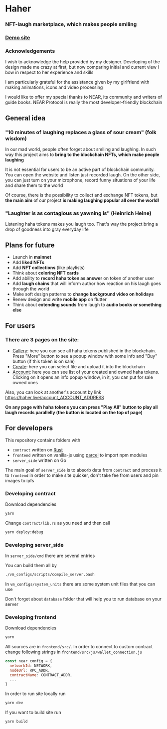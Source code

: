 # Haher
### NFT-laugh marketplace, which makes people smiling


### [Demo site](https://haher.live)

<!-- ### [Demo on YouTube](https://www.youtube.com/watch?v=) -->

### Acknowledgements
I wish to acknowledge the help provided by my designer. Developing of the design made me crazy at first, but now comparing initial and current view I bow in respect to her experience and skills

I am particularly grateful for the assistance given by my girlfriend with making animations, icons and video processing

I would like to offer my special thanks to NEAR, its community and writers of guide books. NEAR Protocol is really the most developer-friendly blockchain


## General idea
### "10 minutes of laughing replaces a glass of sour cream" (folk wisdom)
In our mad world, people often forget about smiling and laughing. In such way this project aims to **bring to the blockchain NFTs, which make people laughing**

It is not essential for users to be an active part of blockchain community. You can open the website and listen just recorded laugh.
On the other side, you can just turn on your microphone, record funny situations of your life and share them to the world

Of course, there is the possibility to collect and exchange NFT tokens, but **the main aim** of our project **is making laughing popular all over the world!**

### "Laughter is as contagious as yawning is" (Heinrich Heine)
Listening haha tokens makes you laugh too. That's way the project bring a drop of goodness into gray everyday life


## Plans for future
- Launch in **mainnet**
- Add **liked NFTs**
- Add **NFT collections** (like playlists)
- Think about **coloring NFT cards**
- Add ability to **record haha token as answer** on token of another user
- Add **laugh chains** that will inform author how reaction on his laugh goes through the world
- Make soft design patterns to **change background video on holidays**
- Renew design and write **mobile app** on flutter
- Think about **extending sounds** from laugh to **audio books or something else**


## For users
### There are 3 pages on the site:
- [Gallery](https://haher.live): here you can see all haha tokens published in the blockchain. Press "More" button to see a popup window with some info and "Buy" button (if this token is on sale)
- [Create](https://haher.live/new): here you can select file and upload it into the blockchain
- [Account](https://haher.live/account): here you can see list of your created and owned haha tokens. Clicking on it opens an info popup window, in it, you can put for sale owned ones

Also, you can look at another's account by link https://haher.live/account_ACCOUNT_ADDRESS

**On any page with haha tokens you can press "Play All" button to play all laugh records parallelly (the button is located on the top of page)**


## For developers
This repository contains folders with 
- `contract` written on [Rust](https://docs.rs/near-sdk)
- `frontend` written on vanilla-js using [parcel](https://parceljs.org) to import npm modules
- `server_side` written on Go

The main goal of `server_side` is to absorb data from `contract` and process it to `frontend` in order to make site quicker, don't take fee from users and pin images to ipfs

### Developing contract
Download dependencies
```sh
yarn
```
Change `contract/lib.rs` as you need and then call
```sh
yarn deploy:debug
```

### Developing server_side
In `server_side/cmd` there are several entries

You can build them all by
```sh
./vm_configs/scripts/compile_server.bash
```

In `vm_configs/system_units` there are some system unit files that you can use

Don't forget about `database` folder that will help you to run database on your server

### Developing frontend
Download dependencies
```sh
yarn
```
All sources are in `frontend/src/`. In order to connect to custom contract change following strings in `frontend/src/js/wallet_connection.js`
```js
const near_config = {
  networkId: NETWORK,
  nodeUrl: RPC_ADDR,
  contractName: CONTRACT_ADDR,
  ...
}
```

In order to run site locally run
```sh
yarn dev
```
If you want to build site run
```sh
yarn build
```
